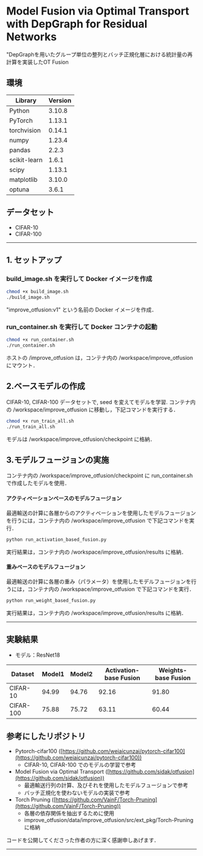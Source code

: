 # Model Fusion via Optimal Transport with DepGraph for Residual Networks 
"DepGraphを用いたグループ単位の整列とバッチ正規化層における統計量の再計算を実装したOT Fusion

## 環境

| Library        | Version  |
|----------------|----------|
| Python         | 3.10.8   |
| PyTorch        | 1.13.1   |
| torchvision    | 0.14.1   |
| numpy          | 1.23.4   |
| pandas         | 2.2.3    |
| scikit-learn   | 1.6.1    |
| scipy          | 1.13.1   |
| matplotlib     | 3.10.0   |
| optuna         | 3.6.1    |



## データセット
* CIFAR-10
* CIFAR-100

---

## 1. セットアップ

### build_image.sh を実行して Docker イメージを作成
```bash
chmod +x build_image.sh
./build_image.sh
```
"improve_otfusion:v1" という名前の Docker イメージを作成．

### run_container.sh を実行して Docker コンテナの起動

```bash
chmod +x run_container.sh
./run_container.sh
```
ホストの /improve_otfusion は，コンテナ内の /workspace/improve_otfusion にマウント．

## 2.ベースモデルの作成

CIFAR-10, CIFAR-100 データセットで, seed を変えてモデルを学習.
コンテナ内の /workspace/improve_otfusion に移動し，下記コマンドを実行する．

```bash
chmod +x run_train_all.sh
./run_train_all.sh
```
モデルは /workspace/improve_otfusion/checkpoint に格納．
## 3.モデルフュージョンの実施

コンテナ内の /workspace/improve_otfusion/checkpoint に run_container.sh で作成したモデルを使用．

#### アクティベーションベースのモデルフュージョン

最適輸送の計算に各層からのアクティベーションを使用したモデルフュージョンを行うには，コンテナ内の /workspace/improve_otfusion で下記コマンドを実行．

```bash
python run_activation_based_fusion.py
```

実行結果は，コンテナ内の /workspace/improve_otfusion/results に格納．

#### 重みベースのモデルフュージョン

最適輸送の計算に各層の重み（パラメータ）を使用したモデルフュージョンを行うには，コンテナ内の /workspace/improve_otfusion で下記コマンドを実行．

```bash
python run_weight_based_fusion.py
```

実行結果は，コンテナ内の /workspace/improve_otfusion/results に格納．

---
## 実験結果
* モデル：ResNet18

| Dataset   | Model1  | Model2  | Activation-base Fusion  | Weights-base Fusion  |
|-----------|---------|---------|-------------------------|----------------------|
| CIFAR-10  | 94.99   | 94.76   | 92.16                   | 91.80                |
| CIFAR-100 | 75.88   | 75.72   | 63.11                   | 60.44                |

## 参考にしたリポジトリ

* Pytorch-cifar100 ([https://github.com/weiaicunzai/pytorch-cifar100](https://github.com/weiaicunzai/pytorch-cifar100))
  * CIFAR-10, CIFAR-100 でのモデルの学習で参考
* Model Fusion via Optimal Transport ([https://github.com/sidak/otfusion](https://github.com/sidak/otfusion))
  * 最適輸送行列の計算、及びそれを使用したモデルフュージョンで参考
  * バッチ正規化を使わないモデルの実装で参考
* Torch Pruning ([https://github.com/VainF/Torch-Pruning](https://github.com/VainF/Torch-Pruning))
  * 各層の依存関係を抽出するために使用
  * improve_otfusion/data/improve_otfusion/src/ext_pkg/Torch-Pruning に格納

コードを公開してくださった作者の方に深く感謝申しあげます．

---

